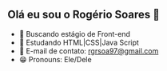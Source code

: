 ## Olá eu sou o Rogério Soares 👋

- 💼 Buscando estágio de Front-end
- 📒 Estudando HTML|CSS|Java Script
- 📧 E-mail de contato: rgrsoa97@gmail.com
- 😁 Pronouns: Ele/Dele
